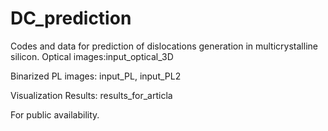 # DC_prediction
Codes and data for prediction of dislocations generation in multicrystalline silicon.
Optical images:input_optical_3D

Binarized PL images: input_PL, input_PL2

Visualization Results: results_for_articla

For public availability.
